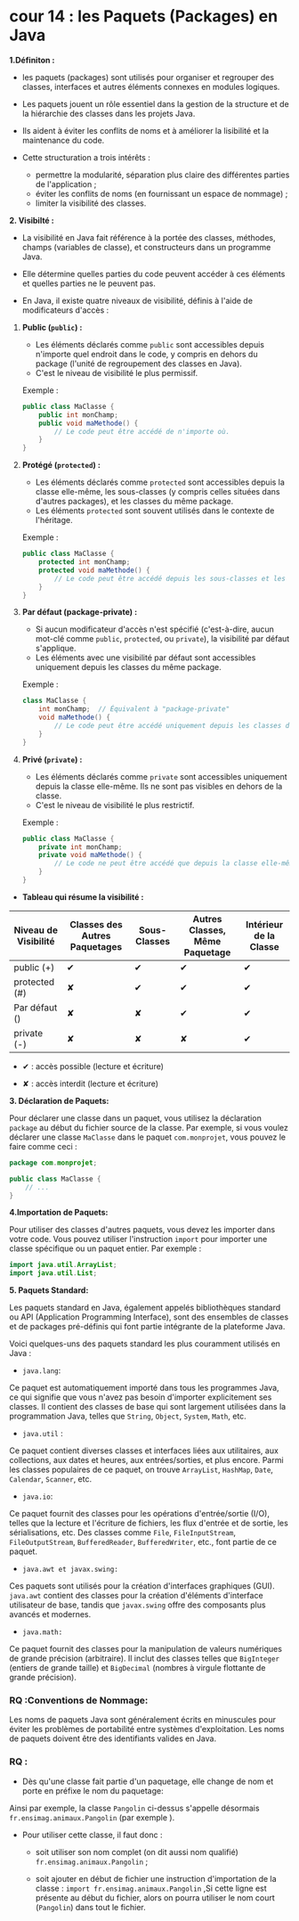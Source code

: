 # cour 14 : les Paquets (Packages) en Java


**1.Définiton :**

- les paquets (packages) sont utilisés pour organiser et regrouper des classes, interfaces et autres éléments connexes en modules logiques. 

- Les paquets jouent un rôle essentiel dans la gestion de la structure et de la hiérarchie des classes dans les projets Java. 

- Ils aident à éviter les conflits de noms et à améliorer la lisibilité et la maintenance du code.

- Cette structuration a trois intérêts :

    - permettre la modularité, séparation plus claire des différentes parties de l'application ;
    - éviter les conflits de noms (en fournissant un espace de nommage) ;
    - limiter la visibilité des classes.


**2. Visibilté :**

- La visibilité en Java fait référence à la portée des classes, méthodes, champs (variables de classe), et constructeurs dans un programme Java. 

- Elle détermine quelles parties du code peuvent accéder à ces éléments et quelles parties ne le peuvent pas. 

- En Java, il existe quatre niveaux de visibilité, définis à l'aide de modificateurs d'accès :

1. **Public (`public`) :**
   - Les éléments déclarés comme `public` sont accessibles depuis n'importe quel endroit dans le code, y compris en dehors du package (l'unité de regroupement des classes en Java).
   - C'est le niveau de visibilité le plus permissif.

   Exemple :
   ```java
   public class MaClasse {
       public int monChamp;
       public void maMethode() {
           // Le code peut être accédé de n'importe où.
       }
   }
   ```

2. **Protégé (`protected`) :**
   - Les éléments déclarés comme `protected` sont accessibles depuis la classe elle-même, les sous-classes (y compris celles situées dans d'autres packages), et les classes du même package.
   - Les éléments `protected` sont souvent utilisés dans le contexte de l'héritage.

   Exemple :
   ```java
   public class MaClasse {
       protected int monChamp;
       protected void maMethode() {
           // Le code peut être accédé depuis les sous-classes et les classes du même package.
       }
   }
   ```

3. **Par défaut (package-private) :**
   - Si aucun modificateur d'accès n'est spécifié (c'est-à-dire, aucun mot-clé comme `public`, `protected`, ou `private`), la visibilité par défaut s'applique.
   - Les éléments avec une visibilité par défaut sont accessibles uniquement depuis les classes du même package.

   Exemple :
   ```java
   class MaClasse {
       int monChamp;  // Équivalent à "package-private"
       void maMethode() {
           // Le code peut être accédé uniquement depuis les classes du même package.
       }
   }
   ```

4. **Privé (`private`) :**
   - Les éléments déclarés comme `private` sont accessibles uniquement depuis la classe elle-même. Ils ne sont pas visibles en dehors de la classe.
   - C'est le niveau de visibilité le plus restrictif.

   Exemple :
   ```java
   public class MaClasse {
       private int monChamp;
       private void maMethode() {
           // Le code ne peut être accédé que depuis la classe elle-même.
       }
   }
   ```


- **Tableau qui résume la visibilité :**

| Niveau de Visibilité | Classes des Autres Paquetages | Sous-Classes | Autres Classes, Même Paquetage | Intérieur de la Classe |
|-----------------------|------------------------------|-------------|--------------------------------|------------------------|
| public (+)           | ✔                          | ✔           | ✔                            | ✔                    |
| protected (#)        | ✘                          | ✔           | ✔                            | ✔                    |
| Par défaut ()        | ✘                          | ✘           | ✔                            | ✔                    |
| private (-)          | ✘                          | ✘           | ✘                            | ✔                    |


- ✔ : accès possible (lecture et écriture)

- ✘ : accès interdit (lecture et écriture)


**3. Déclaration de Paquets:**

Pour déclarer une classe dans un paquet, vous utilisez la déclaration `package` au début du fichier source de la classe. Par exemple, si vous voulez déclarer une classe `MaClasse` dans le paquet `com.monprojet`, vous pouvez le faire comme ceci :

```java
package com.monprojet;

public class MaClasse {
    // ...
}
```

**4.Importation de Paquets:**

Pour utiliser des classes d'autres paquets, vous devez les importer dans votre code. Vous pouvez utiliser l'instruction `import` pour importer une classe spécifique ou un paquet entier. Par exemple :

```java
import java.util.ArrayList;
import java.util.List;
```



**5. Paquets Standard:**

Les paquets standard en Java, également appelés bibliothèques standard ou API (Application Programming Interface), sont des ensembles de classes et de packages pré-définis qui font partie intégrante de la plateforme Java. 

Voici quelques-uns des paquets standard les plus couramment utilisés en Java :

- ``java.lang``:

Ce paquet est automatiquement importé dans tous les programmes Java, ce qui signifie que vous n'avez pas besoin d'importer explicitement ses classes. Il contient des classes de base qui sont largement utilisées dans la programmation Java, telles que `String`, `Object`, `System`, `Math`, etc.

- ``java.util`` :

Ce paquet contient diverses classes et interfaces liées aux utilitaires, aux collections, aux dates et heures, aux entrées/sorties, et plus encore. Parmi les classes populaires de ce paquet, on trouve `ArrayList`, `HashMap`, `Date`, `Calendar`, `Scanner`, etc.

- ``java.io``:

Ce paquet fournit des classes pour les opérations d'entrée/sortie (I/O), telles que la lecture et l'écriture de fichiers, les flux d'entrée et de sortie, les sérialisations, etc. Des classes comme `File`, `FileInputStream`, `FileOutputStream`, `BufferedReader`, `BufferedWriter`, etc., font partie de ce paquet.



- ``java.awt et javax.swing:``

Ces paquets sont utilisés pour la création d'interfaces graphiques (GUI). `java.awt` contient des classes pour la création d'éléments d'interface utilisateur de base, tandis que `javax.swing` offre des composants plus avancés et modernes.

- ``java.math:``

Ce paquet fournit des classes pour la manipulation de valeurs numériques de grande précision (arbitraire). Il inclut des classes telles que `BigInteger` (entiers de grande taille) et `BigDecimal` (nombres à virgule flottante de grande précision).



### RQ :**Conventions de Nommage:**

Les noms de paquets Java sont généralement écrits en minuscules pour éviter les problèmes de portabilité entre systèmes d'exploitation. Les noms de paquets doivent être des identifiants valides en Java.

### RQ :

- Dès qu'une classe fait partie d'un paquetage, elle change de nom et porte en préfixe le nom du paquetage:

Ainsi par exemple, la classe ``Pangolin`` ci-dessus s'appelle désormais ``fr.ensimag.animaux.Pangolin`` (par exemple ).

-  Pour utiliser cette classe, il faut donc :
    
    - soit utiliser son nom complet (on dit aussi nom qualifié) ``fr.ensimag.animaux.Pangolin`` ;

    -  soit ajouter en début de fichier  une instruction d'importation de la classe : ``import fr.ensimag.animaux.Pangolin`` ,Si cette ligne est présente au début du fichier, alors on pourra utiliser le nom court (``Pangolin``) dans tout le fichier.